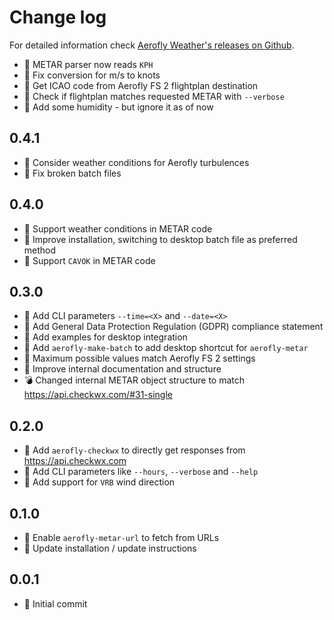 Change log
==========

For detailed information check [Aerofly Weather's releases on Github](https://github.com/fboes/aerofly-weather/releases).

* :pill: METAR parser now reads `KPH`
* :pill: Fix conversion for m/s to knots
* :pill: Get ICAO code from Aerofly FS 2 flightplan destination
* :pill: Check if flightplan matches requested METAR with `--verbose`
* :pill: Add some humidity - but ignore it as of now

0.4.1
-----

* :gift: Consider weather conditions for Aerofly turbulences
* :pill: Fix broken batch files

0.4.0
-----

* :gift: Support weather conditions in METAR code
* :pill: Improve installation, switching to desktop batch file as preferred method
* :pill: Support `CAVOK` in METAR code

0.3.0
-----

* :gift: Add CLI parameters `--time=<X>` and `--date=<X>`
* :gift: Add General Data Protection Regulation (GDPR) compliance statement
* :gift: Add examples for desktop integration
* :gift: Add `aerofly-make-batch` to add desktop shortcut for `aerofly-metar`
* :pill: Maximum possible values match Aerofly FS 2 settings
* :wrench: Improve internal documentation and structure
* :bomb: Changed internal METAR object structure to match https://api.checkwx.com/#31-single

0.2.0
-----

* :gift: Add `aerofly-checkwx` to directly get responses from https://api.checkwx.com
* :gift: Add CLI parameters like `--hours`, `--verbose` and `--help`
* :pill: Add support for `VRB` wind direction

0.1.0
-----

* :gift: Enable `aerofly-metar-url` to fetch from URLs
* :gift: Update installation / update instructions

0.0.1
-----

* :gift: Initial commit
